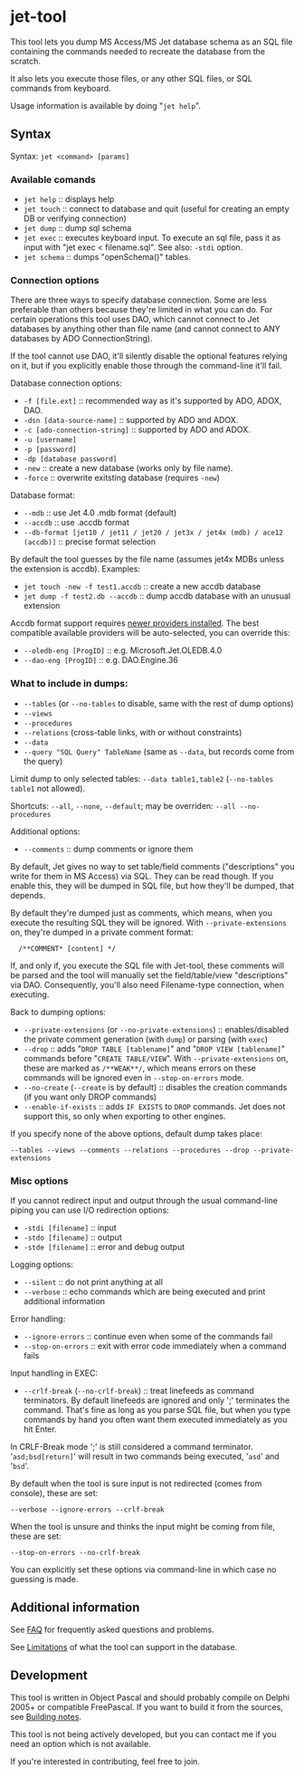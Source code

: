 # jet-tool

This tool lets you dump MS Access/MS Jet database schema as an SQL file containing the commands needed to recreate the database from the scratch.

It also lets you execute those files, or any other SQL files, or SQL commands from keyboard.

Usage information is available by doing "`jet help`".

## Syntax
Syntax:
`jet <command> [params]`


### Available comands

  * `jet help` :: displays help
  * `jet touch` :: connect to database and quit (useful for creating an empty DB or verifying connection)
  * `jet dump` :: dump sql schema
  * `jet exec` :: executes keyboard input. To execute an sql file, pass it as input with "jet exec < filename.sql". See also: `-stdi` option.
  * `jet schema` :: dumps "openSchema()" tables.


### Connection options

There are three ways to specify database connection. Some are less preferable than others because they're limited in what you can do. For certain operations this tool uses DAO, which cannot connect to Jet databases by anything other than file name (and cannot connect to ANY databases by ADO ConnectionString).

If the tool cannot use DAO, it'll silently disable the optional features relying on it, but if you explicitly enable those through the command-line it'll fail.

Database connection options:

  * `-f [file.ext]` :: recommended way as it's supported by ADO, ADOX, DAO.
  * `-dsn [data-source-name]` :: supported by ADO and ADOX.
  * `-c [ado-connection-string]` :: supported by ADO and ADOX.
  * `-u [username]`
  * `-p [password]`
  * `-dp [database password]`
  * `-new` :: create a new database (works only by file name).
  * `-force` :: overwrite exitsting database (requires `-new`)

Database format:

  * `--mdb` :: use Jet 4.0 .mdb format (default)
  * `--accdb` :: use .accdb format
  * `--db-format [jet10 / jet11 / jet20 / jet3x / jet4x (mdb) / ace12 (accdb)]` :: precise format selection

By default the tool guesses by the file name (assumes jet4x MDBs unless the extension is accdb). Examples:

 * `jet touch -new -f test1.accdb` :: create a new accdb database
 * `jet dump -f test2.db --accdb` :: dump accdb database with an unusual extension

Accdb format support requires [newer providers installed](docs/Providers.md). The best compatible available providers will be auto-selected, you can override this:

 * `--oledb-eng [ProgID]` :: e.g. Microsoft.Jet.OLEDB.4.0
 * `--dao-eng [ProgID]` :: e.g. DAO.Engine.36


### What to include in dumps:

  * `--tables` (or `--no-tables` to disable, same with the rest of dump options)
  * `--views`
  * `--procedures`
  * `--relations` (cross-table links, with or without constraints)
  * `--data`
  * `--query "SQL Query" TableName` (same as `--data`, but records come from the query)

Limit dump to only selected tables: `--data table1,table2` (`--no-tables table1` not allowed).

Shortcuts: `--all`, `--none`, `--default`; may be overriden: `--all --no-procedures`

Additional options:

  * `--comments` :: dump comments or ignore them

By default, Jet gives no way to set table/field comments ("descriptions" you write for them in MS Access) via SQL. They can be read though. If you enable this, they will be dumped in SQL file, but how they'll be dumped, that depends.

By default they're dumped just as comments, which means, when you execute the resulting SQL they will be ignored. With `--private-extensions` on, they're dumped in a private comment format:
```
  /**COMMENT* [content] */
```

If, and only if, you execute the SQL file with Jet-tool, these comments will be parsed and the tool will manually set the field/table/view "descriptions" via DAO. Consequently, you'll also need Filename-type connection, when executing.

Back to dumping options:

  * `--private-extensions` (or `--no-private-extensions`) :: enables/disabled the private comment generation (with `dump`) or parsing (with `exec`)
  * `--drop` :: adds "`DROP TABLE [tablename]`" and "`DROP VIEW [tablename]`" commands before "`CREATE TABLE/VIEW`".
With `--private-extensions` on, these are marked as `/**WEAK**/`, which means errors on these commands will be ignored even in `--stop-on-errors` mode.
  * `--no-create` (`--create` is by default) :: disables the creation commands (if you want only DROP commands)
  * `--enable-if-exists` :: adds `IF EXISTS` to `DROP` commands. Jet does not support this, so only when exporting to other engines.

If you specify none of the above options, default dump takes place:

  `--tables --views --comments --relations --procedures --drop --private-extensions`


### Misc options

If you cannot redirect input and output through the usual command-line piping you can use I/O redirection options:

  * `-stdi [filename]` :: input
  * `-stdo [filename]` :: output
  * `-stde [filename]` :: error and debug output

Logging options:

  * `--silent` :: do not print anything at all
  * `--verbose` :: echo commands which are being executed and print additional information

Error handling:

  * `--ignore-errors` :: continue even when some of the commands fail
  * `--stop-on-errors` :: exit with error code immediately when a command fails

Input handling in EXEC:

  * `--crlf-break` (`--no-crlf-break`) :: treat linefeeds as command terminators.
By default linefeeds are ignored and only ';' terminates the command. That's fine as long as you parse SQL file, but when you type commands by hand you often want them executed immediately as you hit Enter.

In CRLF-Break mode ';' is still considered a command terminator. '`asd;bsd[return]`' will result in two commands being executed, '`asd`' and '`bsd`'.

By default when the tool is sure input is not redirected (comes from console), these are set:

  `--verbose --ignore-errors --crlf-break`

When the tool is unsure and thinks the input might be coming from file, these are set:

  `--stop-on-errors --no-crlf-break`

You can explicitly set these options via command-line in which case no guessing is made.



## Additional information ##

See [FAQ](docs/FAQ.md) for frequently asked questions and problems.

See [Limitations](docs/Unsupported.md) of what the tool can support in the database.

## Development ##
This tool is written in Object Pascal and should probably compile on Delphi 2005+ or compatible FreePascal. If you want to build it from the sources, see [Building notes](docs/Building.md).

This tool is not being actively developed, but you can contact me if you need an option which is not available.

If you're interested in contributing, feel free to join.
